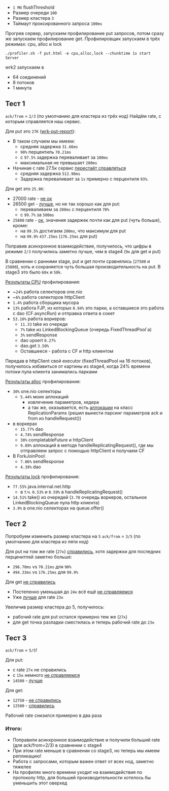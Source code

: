 * `1 Мб` flushThreshold
* Размер очереди `100`
* Размер кластера `3`
* Таймаут проксированного запроса `100ms`

Прогрев сервер, запускаем профилирование put запросов, потом сразу же запускаем профилирование get.
Профилировщик запускаем в трёх режимах: cpu, alloc и lock

`./profiler.sh -f put.html -e cpu,alloc,lock --chunktime 1s start Server`

wrk2 запускаем в

* 64 соединений
* 8 потоков
* 1 минута

## Тест 1

`ack/from` = `2/3` (по умолчанию для кластера из трёх нод)
Найдём rate, с которым справляется наш сервис.

Для put это `27К` ([wrk-put-report](wrk/put-report-1_2)):

* В таком случаем мы имеем:
    * средняя задержка `31.66ms`
    * `90%` перцентиль `70.21ms`
    * с `97.5%` задержка переваливает за `100ms`
    * максимальная не превышает `200ms`
* Начиная с rate 27.5к сервис [перестаёт справляться](wrk/get-report-1_1)
    * средняя задержка `512.96ms`
    * Задержка переваливает за `1s` примерно с перцентиля `93%`.

Для get это `25.8К`:

* 27000 rate - [не ок](wrk/get-report-1_1)
* 26500 get - [лучше](wrk/get-report-1_2), но не так хорошо как для put:
    * переваливаем за `200ms` с перцентиля `70%`
    * с `99.7%` за `500ms`
* `25800` rate - [ок](wrk/get-report-1_3), значения задержек почти как для put (чуть больше), кроме:
    * на `99.5%` достигаем `200ms`, что максимум для put
    * на `99.9%` `437.25ms` (`176.25ms` для put)

Поправив асинхронное взаимодействие, получилось, что цифры в режиме `2/3` получились заметно лучше, чем в stage4 (`9к`
для get и put)

В сравнении с ранними stage, put и get почти сравнялись (`27500` и `25800`), хоть и сохраняется чуть большая
производительность на put. В stage3 это было `60к` и `50k`.

[Результаты CPU](html/cpu1.html) профилирования:

* ~`24%` работа селекторов one.nio
* ~`6%` работа селекторов httpClient
* `1.4%` работа сборщика мусора
* `13%` работа FJP, из которых `8.94%` это парки, а оставшиеся это работа с dao (CF.asyncRun) и отправка ответа в сокет
* `53.16%` работа воркеров:
    * `11.33` take из очереди
    * `7%` take из LinkedBlockingQueue (очередь FixedThreadPool`a)
    * `3%` sendResponse
    * dao upsert `0.27%`
    * dao.get `3.50%`
    * Оставшееся - работа с CF и http клиентом

Передав в httpClient свой executor (fixedThreadPool на 16 потоков),
получилось избавиться от картины из stage4, когда 24% времени потоки пула клиента занимались парками

[Результаты alloc](html/alloc1.html) профилирования:

* `30%` one.nio селекторы
    * `5.44%` моих аллокаций
        * извлечение параметров, хедера
        * а так же, оказывается, есть [аллокации](imgs/alloc.png) на класс
          ReplicationParams (решил вынести парсинг параметров ack и from из handleRequest())
* в воркерах
    * `15.77%` dao
    * `4.74%` sendResponse
    * `30%` completableFuture и httpClient
    * `9.89%` аллокаций в методе handleReplicatingRequest(), где мы отправляем запрос с помощью httpClient и получаем CF
* В ForkJoinPool:
    * `7.06%` sendResponse
    * `4.39%` dao

[Результаты lock](html/lock1.html) профилирования:

* `77.55%` java.internal.net.http
    * в т.ч. `0.53%` и `0.59%` в handleReplicatingRequest()
* `14.51%` take() из очередей (`3.78` очередь воркеров, остальное LinkedBlockingQueue пула http клиента)
* `3.9%` в one.nio селекторах на queue.offer()

## Тест 2

Попробуем изменить размер кластера на `5`
`ack/from` = `3/5` (по умолчанию для кластера из пяти нод)

Для put на том же rate (`27к`) [справились](wrk/put-report-2), хотя задержки для последних перценитлей заметно больше:

* `296.70ms` vs `70.21ms` для `90%`
* `494.33ms` vs `176.25ms` для `99.9%`

Для get [не справились](wrk/get-report-2_1)

* Постепенно уменьшая до `24к` всё ещё [не справляемся](wrk/get-report-2_2)
* Уже [лучше](wrk/get-report-2_3) для rate `23к`

Увеличив размер кластера до 5, получилось:

* рабочий rate для put остался примерно тем же (`27к`)
* для get точка разладки сместилась и теперь рабочий rate до `23к`

## Тест 3

`ack/from` = `5/5`!

Для put:

* с rate `27к` не справились
* с `15к` немного [не справляемся](wrk/put-report-3_2)
* `14500` - [лучше](wrk/put-report-3_1)

Для get:

* `12750` - [не справились](wrk/get-report-3_2)
* `12500` - [справились](wrk/get-report-3_1)

Рабочий rate снизился примерно в два раза

### Итого:

* Поправили асинхронное взаимодействие и получили больший rate (для ack/from=2/3) в сравнении с stage4
* При этом rate меньше в сравнении со stage3, но теперь мы имеем репликацию!
* Работа с запросами, которым важен ответ от всех нод, заметно тяжелее
* На профилях много времени уходит на взаимодействия по протоколу http, для большей производительности хотелось бы
  уменьшить этот оверхед


